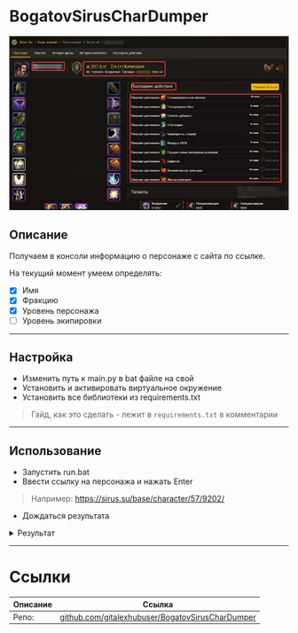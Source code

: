 # BogatovSirusCharDumper

![Alt text](./Pictures/image.png)

## Описание

Получаем в консоли информацию о персонаже с сайта по ссылке.

На текущий момент умеем определять:
- [x] Имя
- [x] Фракцию
- [x] Уровень персонажа
- [ ] Уровень экипировки

---

## Настройка

- Изменить путь к main.py в bat файле на свой
- Установить и активировать виртуальное окружение
- Установить все библиотеки из requirements.txt
> Гайд, как это сделать - лежит в `requirements.txt` в комментарии 

---

## Использование

- Запустить run.bat
- Ввести ссылку на персонажа и нажать Enter
> Например: https://sirus.su/base/character/57/9202/
- Дождаться результата

<details>
<summary>Результат</summary>

![Alt text](./Pictures/image2.png)
</details>

---

# Ссылки
| Описание | Ссылка |
| ------ | ------ |
Репо: | [github.com/gitalexhubuser/BogatovSirusCharDumper](https://github.com/gitalexhubuser/BogatovSirusCharDumper)
